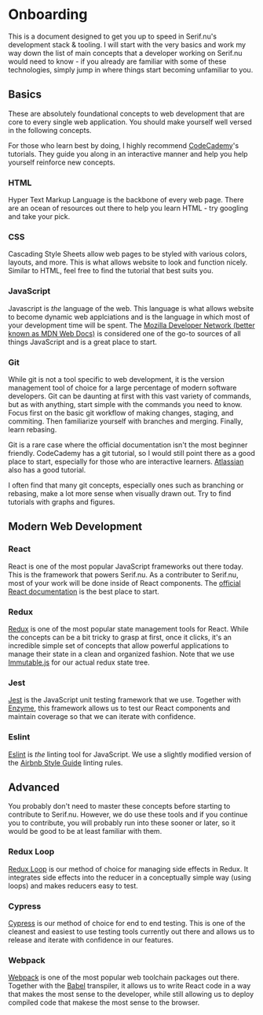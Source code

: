 # Onboarding

This is a document designed to get you up to speed in Serif.nu's development stack & tooling. I will start with the very basics and work my way down the list of main concepts that a developer working on Serif.nu would need to know - if you already are familiar with some of these technologies, simply jump in where things start becoming unfamiliar to you.

## Basics

These are absolutely foundational concepts to web development that are core to every single web application. You should make yourself well versed in the following concepts.

For those who learn best by doing, I highly recommend [CodeCademy](https://www.codecademy.com/)'s tutorials. They guide you along in an interactive manner and help you help yourself reinforce new concepts.

### HTML

Hyper Text Markup Language is the backbone of every web page. There are an ocean of resources out there to help you learn HTML - try googling and take your pick.

### CSS

Cascading Style Sheets allow web pages to be styled with various colors, layouts, and more. This is what allows website to look and function nicely. Similar to HTML, feel free to find the tutorial that best suits you.

### JavaScript

Javascript is _the_ language of the web. This language is what allows website to become dynamic web applciations and is the language in which most of your development time will be spent. The [Mozilla Developer Network (better known as MDN Web Docs)](https://developer.mozilla.org/en-US/docs/Web/JavaScript) is considered one of the go-to sources of all things JavaScript and is a great place to start.

### Git

While git is not a tool specific to web development, it is the version management tool of choice for a large percentage of modern software developers. Git can be daunting at first with this vast variety of commands, but as with anything, start simple with the commands you need to know. Focus first on the basic git workflow of making changes, staging, and commiting. Then familiarize yourself with branches and merging. Finally, learn rebasing.

Git is a rare case where the official documentation isn't the most beginner friendly. CodeCademy has a git tutorial, so I would still point there as a good place to start, especially for those who are interactive learners. [Atlassian](https://www.atlassian.com/git/tutorials) also has a good tutorial.

I often find that many git concepts, especially ones such as branching or rebasing, make a lot more sense when visually drawn out. Try to find tutorials with graphs and figures.

## Modern Web Development

### React

React is one of the most popular JavaScript frameworks out there today. This is the framework that powers Serif.nu. As a contributer to Serif.nu, most of your work will be done inside of React components. The [official React documentation](https://reactjs.org/) is the best place to start.

### Redux

[Redux](https://redux.js.org/) is one of the most popular state management tools for React. While the concepts can be a bit tricky to grasp at first, once it clicks, it's an incredible simple set of concepts that allow powerful applications to manage their state in a clean and organized fashion. Note that we use [Immutable.js](https://immutable-js.github.io/immutable-js/) for our actual redux state tree.

### Jest

[Jest](https://jestjs.io/) is the JavaScript unit testing framework that we use. Together with [Enzyme](https://airbnb.io/enzyme/), this framework allows us to test our React components and maintain coverage so that we can iterate with confidence.

### Eslint

[Eslint](https://eslint.org/) is _the_ linting tool for JavaScript. We use a slightly modified version of the [Airbnb Style Guide](https://github.com/airbnb/javascript) linting rules.

## Advanced

You probably don't need to master these concepts before starting to contribute to Serif.nu. However, we do use these tools and if you continue you to contribute, you will probably run into these sooner or later, so it would be good to be at least familiar with them.

### Redux Loop

[Redux Loop](https://redux-loop.js.org/) is our method of choice for managing side effects in Redux. It integrates side effects into the reducer in a conceptually simple way (using loops) and makes reducers easy to test.

### Cypress

[Cypress](https://www.cypress.io/) is our method of choice for end to end testing. This is one of the cleanest and easiest to use testing tools currently out there and allows us to release and iterate with confidence in our features.

### Webpack

[Webpack](https://webpack.js.org/) is one of the most popular web toolchain packages out there. Together with the [Babel](https://babeljs.io/) transpiler, it allows us to write React code in a way that makes the most sense to the developer, while still allowing us to deploy compiled code that makese the most sense to the browser.
